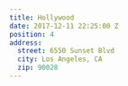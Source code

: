 ```yaml
---
title: Hollywood
date: 2017-12-11 22:25:00 Z
position: 4
address:
  street: 6550 Sunset Blvd
  city: Los Angeles, CA
  zip: 90028
---
```


